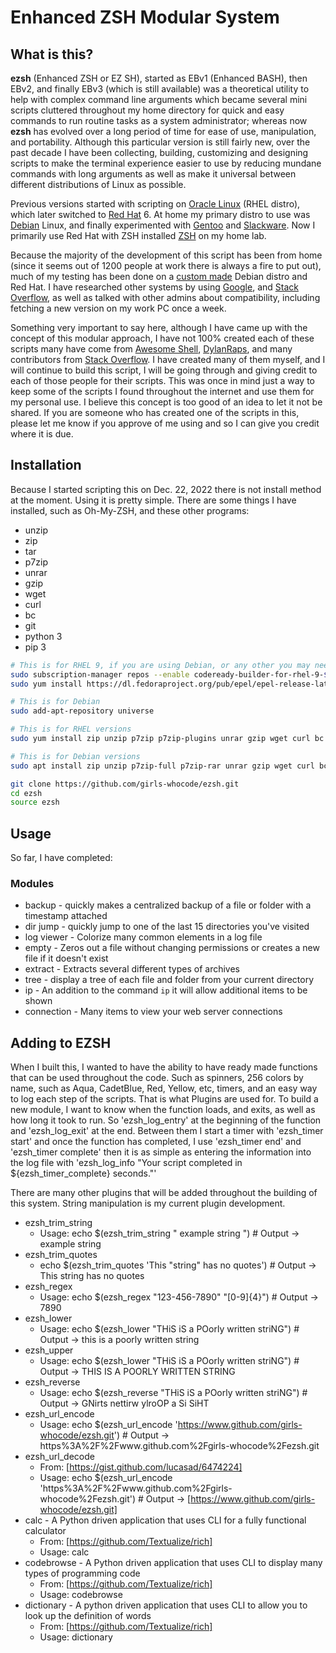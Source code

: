 # Enhanced ZSH Modular System

## What is this?

**ezsh** (Enhanced ZSH or EZ SH), started as EBv1 (Enhanced BASH), then EBv2, and finally EBv3 (which is still available) was a theoretical utility to help with complex command line arguments which became several mini scripts cluttered throughout my home directory for quick and easy commands to run routine tasks as a system administrator; whereas now **ezsh** has evolved over a long period of time for ease of use, manipulation, and portability. Although this particular version is still fairly new, over the past decade I have been collecting, building, customizing and designing scripts to make the terminal experience easier to use by reducing mundane commands with long arguments as well as make it universal between different distributions of Linux as possible.

Previous versions started with scripting on [Oracle Linux](https://www.oracle.com/linux/) (RHEL distro), which later switched to [Red Hat](https://www.redhat.com/) 6. At home my primary distro to use was [Debian](https://www.debian.org/) Linux, and finally experimented with [Gentoo](https://www.gentoo.org/) and [Slackware](https://www.slackware.com/). Now I primarily use Red Hat with ZSH installed [ZSH](https://zsh.sourceforge.net/) on my home lab.

Because the majority of the development of this script has been from home (since it seems out of 1200 people at work there is always a fire to put out), much of my testing has been done on a [custom made](https://www.linuxfromscratch.org/) Debian distro and Red Hat. I have researched other systems by using [Google](https://www.google.com/), and [Stack Overflow](https://www.stackoverflow.com/), as well as talked with other admins about compatibility, including fetching a new version on my work PC once a week.

Something very important to say here, although I have came up with the concept of this modular approach, I have not 100% created each of these scripts many have come from [Awesome Shell](https://github.com/alebcay/awesome-shell), [DylanRaps](https://github.com/dylanaraps), and many contributors from [Stack Overflow](https://www.stackoverflow.com/). I have created many of them myself, and I will continue to build this script, I will be going through and giving credit to each of those people for their scripts. This was once in mind just a way to keep some of the scripts I found throughout the internet and use them for my personal use. I believe this concept is too good of an idea to let it not be shared. If you are someone who has created one of the scripts in this, please let me know if you approve of me using and so I can give you credit where it is due.

## Installation

Because I started scripting this on Dec. 22, 2022 there is not install method at the moment. Using it is pretty simple. There are some things I have installed, such
as Oh-My-ZSH, and these other programs:

* unzip
* zip
* tar
* p7zip
* unrar
* gzip
* wget
* curl
* bc
* git
* python 3
* pip 3

```sh
# This is for RHEL 9, if you are using Debian, or any other you may need to include those optional repos
sudo subscription-manager repos --enable codeready-builder-for-rhel-9-$(arch)-rpms
sudo yum install https://dl.fedoraproject.org/pub/epel/epel-release-latest-9.noarch.rpm -yq

# This is for Debian
sudo add-apt-repository universe

# This is for RHEL versions
sudo yum install zip unzip p7zip p7zip-plugins unrar gzip wget curl bc git

# This is for Debian versions
sudo apt install zip unzip p7zip-full p7zip-rar unrar gzip wget curl bc git

git clone https://github.com/girls-whocode/ezsh.git
cd ezsh
source ezsh
```

## Usage

So far, I have completed:

### Modules

* backup - quickly makes a centralized backup of a file or folder with a timestamp attached
* dir jump - quickly jump to one of the last 15 directories you've visited
* log viewer - Colorize many common elements in a log file
* empty - Zeros out a file without changing permissions or creates a new file if it doesn't exist
* extract - Extracts several different types of archives
* tree - display a tree of each file and folder from your current directory
* ip - An addition to the command `ip` it will allow additional items to be shown
* connection - Many items to view your web server connections

## Adding to EZSH

When I built this, I wanted to have the ability to have ready made functions that can be used throughout the code. Such as spinners, 256 colors by name, such as Aqua, CadetBlue, Red, Yellow, etc, timers, and an easy way to log each step of the scripts. That is what Plugins are used for. To build a new module, I want to know when the function loads, and exits, as well as how long it took to run. So 'ezsh_log_entry' at the beginning of the function and 'ezsh_log_exit' at the end. Between them I start a timer with 'ezsh_timer start' and once the function has completed, I use 'ezsh_timer end' and 'ezsh_timer complete' then it is as simple as entering the information into the log file with 'ezsh_log_info "Your script completed in ${ezsh_timer_complete} seconds."'

There are many other plugins that will be added throughout the building of this system. String manipulation is my current plugin development.

* ezsh_trim_string
  * Usage: echo $(ezsh_trim_string "   example   string    ") # Output -> example string
* ezsh_trim_quotes
  * echo $(ezsh_trim_quotes 'This "string" has no quotes') # Output -> This string has no quotes
* ezsh_regex
  * Usage: echo $(ezsh_regex "123-456-7890" "[0-9]{4}") # Output -> 7890
* ezsh_lower
  * Usage: echo $(ezsh_lower "THiS iS a POorly written striNG") # Output -> this is a poorly written string
* ezsh_upper
  * Usage: echo $(ezsh_lower "THiS iS a POorly written striNG") # Output -> THIS IS A POORLY WRITTEN STRING
* ezsh_reverse
  * Usage: echo $(ezsh_reverse "THiS iS a POorly written striNG") # Output -> GNirts nettirw ylroOP a Si SiHT
* ezsh_url_encode
  * Usage: echo $(ezsh_url_encode 'https://www.github.com/girls-whocode/ezsh.git') # Output -> https%3A%2F%2Fwww.github.com%2Fgirls-whocode%2Fezsh.git
* ezsh_url_decode
  * From: [https://gist.github.com/lucasad/6474224]
  * Usage: echo $(ezsh_url_encode 'https%3A%2F%2Fwww.github.com%2Fgirls-whocode%2Fezsh.git') # Output -> [https://www.github.com/girls-whocode/ezsh.git]
* calc - A Python driven application that uses CLI for a fully functional calculator
  * From: [https://github.com/Textualize/rich]
  * Usage: calc
* codebrowse - A Python driven application that uses CLI to display many types of programming code
  * From: [https://github.com/Textualize/rich]
  * Usage: codebrowse
* dictionary - A python driven application that uses CLI to allow you to look up the definition of words
  * From: [https://github.com/Textualize/rich]
  * Usage: dictionary
